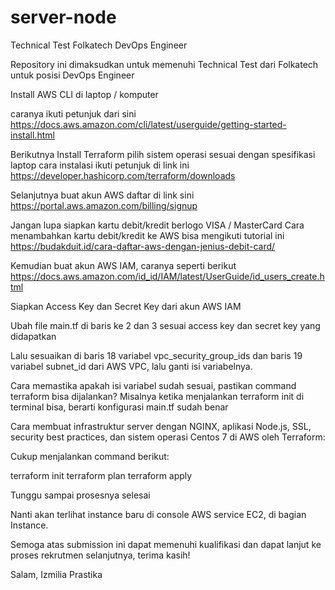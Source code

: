 # server-node
Technical Test Folkatech DevOps Engineer

Repository ini dimaksudkan untuk memenuhi Technical Test dari Folkatech untuk posisi DevOps Engineer

Install AWS CLI di laptop / komputer

caranya ikuti petunjuk dari sini https://docs.aws.amazon.com/cli/latest/userguide/getting-started-install.html

Berikutnya Install Terraform pilih sistem operasi sesuai dengan spesifikasi laptop cara instalasi ikuti petunjuk di link ini https://developer.hashicorp.com/terraform/downloads

Selanjutnya buat akun AWS daftar di link sini https://portal.aws.amazon.com/billing/signup

Jangan lupa siapkan kartu debit/kredit berlogo VISA / MasterCard Cara menambahkan kartu debit/kredit ke AWS bisa mengikuti tutorial ini https://budakduit.id/cara-daftar-aws-dengan-jenius-debit-card/

Kemudian buat akun AWS IAM, caranya seperti berikut https://docs.aws.amazon.com/id_id/IAM/latest/UserGuide/id_users_create.html

Siapkan Access Key dan Secret Key dari akun AWS IAM

Ubah file main.tf di baris ke 2 dan 3 sesuai access key dan secret key yang didapatkan

Lalu sesuaikan di baris 18 variabel vpc_security_group_ids dan baris 19 variabel subnet_id dari AWS VPC, lalu ganti isi variabelnya.

Cara memastika apakah isi variabel sudah sesuai, pastikan command terraform bisa dijalankan? Misalnya ketika menjalankan terraform init di terminal bisa, berarti konfigurasi main.tf sudah benar

Cara membuat infrastruktur server dengan NGINX, aplikasi Node.js, SSL, security best practices, dan sistem operasi Centos 7 di AWS oleh Terraform:

Cukup menjalankan command berikut:

terraform init terraform plan terraform apply

Tunggu sampai prosesnya selesai

Nanti akan terlihat instance baru di console AWS service EC2, di bagian Instance.

Semoga atas submission ini dapat memenuhi kualifikasi dan dapat lanjut ke proses rekrutmen selanjutnya, terima kasih!

Salam, Izmilia Prastika
